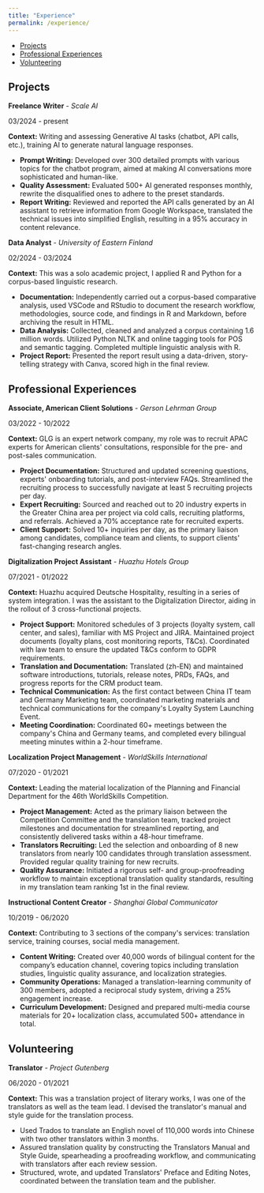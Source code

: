 ```yaml
---
title: "Experience"
permalink: /experience/
---
```

- [Projects](#projects)
- [Professional Experiences](#professional-experiences)
- [Volunteering](#volunteering)

## Projects

**Freelance Writer** - *Scale AI*

03/2024 - present 

**Context:** Writing and assessing Generative AI tasks (chatbot, API calls, etc.), training AI to generate natural language responses. 

- **Prompt Writing:** Developed over 300 detailed prompts with various topics for the chatbot program, aimed at making AI conversations more sophisticated and human-like. 
- **Quality Assessment:** Evaluated 500+ AI generated responses monthly, rewrite the disqualified ones to adhere to the preset standards.
- **Report Writing:** Reviewed and reported the API calls generated by an AI assistant to retrieve information from Google Workspace, translated the technical issues into simplified English, resulting in a 95% accuracy in content relevance. 

**Data Analyst** - *University of Eastern Finland*      

02/2024 - 03/2024

**Context:** This was a solo academic project, I applied R and Python for a corpus-based linguistic research. 

- **Documentation:** Independently carried out a corpus-based comparative analysis, used VSCode and RStudio to document the research workflow, methodologies, source code, and findings in R and Markdown, before archiving the result in HTML. 
- **Data Analysis:** Collected, cleaned and analyzed a corpus containing 1.6 million words. Utilized Python NLTK and online tagging tools for POS and semantic tagging. Completed multiple linguistic analysis with R. 
- **Project Report:** Presented the report result using a data-driven, story-telling strategy with Canva, scored high in the final review. 
  
## Professional Experiences

**Associate, American Client Solutions** - *Gerson Lehrman Group*      

03/2022 - 10/2022

**Context:** GLG is an expert network company, my role was to recruit APAC experts for American clients' consultations, responsible for the pre- and post-sales communication. 

- **Project Documentation:** Structured and updated screening questions, experts' onboarding tutorials, and post-interview FAQs. Streamlined the recruiting process to successfully navigate at least 5 recruiting projects per day. 
- **Expert Recruiting:** Sourced and reached out to 20 industry experts in the Greater China area per project via cold calls, recruiting platforms, and referrals. Achieved a 70% acceptance rate for recruited experts.
- **Client Support:** Solved 10+ inquiries per day, as the primary liaison among candidates, compliance team and clients, to support clients' fast-changing research angles. 

**Digitalization Project Assistant** - *Huazhu Hotels Group*        

07/2021 - 01/2022

**Context:** Huazhu acquired Deutsche Hospitality, resulting in a series of system integration. I was the assistant to the Digitalization Director, aiding in the rollout of 3 cross-functional projects.  

- **Project Support:** Monitored schedules of 3 projects (loyalty system, call center, and sales), familiar with MS Project and JIRA. Maintained project documents (loyalty plans, cost monitoring reports, T&Cs). Coordinated with law team to ensure the updated T&Cs conform to GDPR requirements. 
- **Translation and Documentation:** Translated (zh-EN) and maintained software introductions, tutorials, release notes, PRDs, FAQs, and progress reports for the CRM product team. 
- **Technical Communication:** As the first contact between China IT team and Germany Marketing team, coordinated marketing materials and technical communications for the company's Loyalty System Launching Event. 
- **Meeting Coordination:** Coordinated 60+ meetings between the company's China and Germany teams, and completed every bilingual meeting minutes within a 2-hour timeframe.

**Localization Project Management** - *WorldSkills International*        

07/2020 - 01/2021

**Context:** Leading the material localization of the Planning and Financial Department for the 46th WorldSkills Competition.  

- **Project Management:** Acted as the primary liaison between the Competition Committee and the translation team, tracked project milestones and documentation for streamlined reporting, and consistently delivered tasks within a 48-hour timeframe.
- **Translators Recruiting:** Led the selection and onboarding of 8 new translators from nearly 100 candidates through translation assessment. Provided regular quality training for new recruits.
- **Quality Assurance:** Initiated a rigorous self- and group-proofreading workflow to maintain exceptional translation quality standards, resulting in my translation team ranking 1st in the final review.

**Instructional Content Creator** - *Shanghai Global Communicator*        

10/2019 - 06/2020

**Context:** Contributing to 3 sections of the company's services: translation service, training courses, social media management. 

- **Content Writing:** Created over 40,000 words of bilingual content for the company’s education channel, covering topics including translation studies, linguistic quality assurance, and localization strategies.
- **Community Operations:** Managed a translation-learning community of 300 members, adopted a reciprocal study system, driving a 25% engagement increase.
- **Curriculum Development:** Designed and prepared multi-media course materials for 20+ localization class, accumulated 500+ attendance in total.

## Volunteering

**Translator** - *Project Gutenberg*        

06/2020 - 01/2021

**Context:** This was a translation project of literary works, I was one of the translators as well as the team lead. I devised the translator's manual and style guide for the translation process. 

- Used Trados to translate an English novel of 110,000 words into Chinese with two other translators within 3 months.
- Assured translation quality by constructing the Translators Manual and Style Guide, spearheading a proofreading workflow, and communicating with translators after each review session.
- Structured, wrote, and updated Translators' Preface and Editing Notes, coordinated between the translation team and the publisher. 